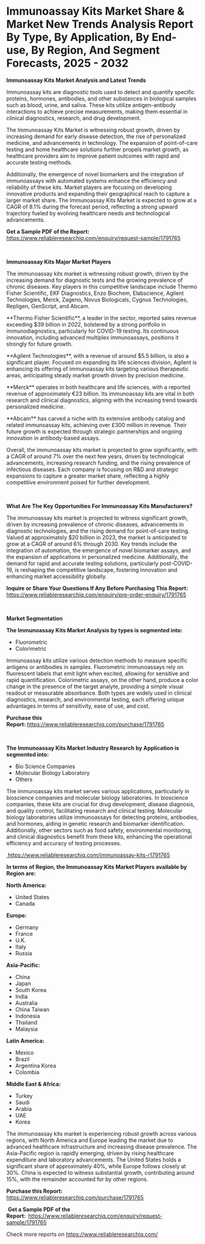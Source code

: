 <p><h1>Immunoassay Kits Market Share & Market New Trends Analysis Report By Type, By Application, By End-use, By Region, And Segment Forecasts, 2025 - 2032</h1></p><p><strong>Immunoassay Kits Market Analysis and Latest Trends</strong></p>
<p><p>Immunoassay kits are diagnostic tools used to detect and quantify specific proteins, hormones, antibodies, and other substances in biological samples such as blood, urine, and saliva. These kits utilize antigen-antibody interactions to achieve precise measurements, making them essential in clinical diagnostics, research, and drug development. </p><p>The Immunoassay Kits Market is witnessing robust growth, driven by increasing demand for early disease detection, the rise of personalized medicine, and advancements in technology. The expansion of point-of-care testing and home healthcare solutions further propels market growth, as healthcare providers aim to improve patient outcomes with rapid and accurate testing methods. </p><p>Additionally, the emergence of novel biomarkers and the integration of immunoassays with automated systems enhance the efficiency and reliability of these kits. Market players are focusing on developing innovative products and expanding their geographical reach to capture a larger market share. The Immunoassay Kits Market is expected to grow at a CAGR of 8.1% during the forecast period, reflecting a strong upward trajectory fueled by evolving healthcare needs and technological advancements.</p></p>
<p><strong>Get a Sample PDF of the Report:&nbsp;</strong> <a href="https://www.reliableresearchiq.com/enquiry/request-sample/1791765?utm_campaign=3031&utm_medium=2&utm_source=Github&utm_content=ia&utm_term=03032025&utm_id=immunoassay-kits">https://www.reliableresearchiq.com/enquiry/request-sample/1791765</a></p>
<p>&nbsp;</p>
<p><strong>Immunoassay Kits Major Market Players</strong></p>
<p><p>The immunoassay kits market is witnessing robust growth, driven by the increasing demand for diagnostic tests and the growing prevalence of chronic diseases. Key players in this competitive landscape include Thermo Fisher Scientific, EKF Diagnostics, Enzo Biochem, Elabscience, Agilent Technologies, Merck, Zageno, Novus Biologicals, Cygnus Technologies, Repligen, GenScript, and Abcam.</p><p>**Thermo Fisher Scientific**, a leader in the sector, reported sales revenue exceeding $39 billion in 2022, bolstered by a strong portfolio in immunodiagnostics, particularly for COVID-19 testing. Its continuous innovation, including advanced multiplex immunoassays, positions it strongly for future growth.</p><p>**Agilent Technologies**, with a revenue of around $5.5 billion, is also a significant player. Focused on expanding its life sciences division, Agilent is enhancing its offering of immunoassay kits targeting various therapeutic areas, anticipating steady market growth driven by precision medicine.</p><p>**Merck** operates in both healthcare and life sciences, with a reported revenue of approximately €23 billion. Its immunoassay kits are vital in both research and clinical diagnostics, aligning with the increasing trend towards personalized medicine.</p><p>**Abcam** has carved a niche with its extensive antibody catalog and related immunoassay kits, achieving over £300 million in revenue. Their future growth is expected through strategic partnerships and ongoing innovation in antibody-based assays.</p><p>Overall, the immunoassay kits market is projected to grow significantly, with a CAGR of around 7% over the next few years, driven by technological advancements, increasing research funding, and the rising prevalence of infectious diseases. Each company is focusing on R&D and strategic expansions to capture a greater market share, reflecting a highly competitive environment poised for further development.</p></p>
<p>&nbsp;</p>
<p><strong>What Are The Key Opportunities For Immunoassay Kits Manufacturers?</strong></p>
<p><p>The immunoassay kits market is projected to witness significant growth, driven by increasing prevalence of chronic diseases, advancements in diagnostic technologies, and the rising demand for point-of-care testing. Valued at approximately $20 billion in 2023, the market is anticipated to grow at a CAGR of around 6% through 2030. Key trends include the integration of automation, the emergence of novel biomarker assays, and the expansion of applications in personalized medicine. Additionally, the demand for rapid and accurate testing solutions, particularly post-COVID-19, is reshaping the competitive landscape, fostering innovation and enhancing market accessibility globally.</p></p>
<p><strong>Inquire or Share Your Questions If Any Before Purchasing This Report:</strong> <a href="https://www.reliableresearchiq.com/enquiry/pre-order-enquiry/1791765?utm_campaign=3031&utm_medium=2&utm_source=Github&utm_content=ia&utm_term=03032025&utm_id=immunoassay-kits">https://www.reliableresearchiq.com/enquiry/pre-order-enquiry/1791765</a></p>
<p>&nbsp;</p>
<p><strong>Market Segmentation</strong></p>
<p><strong>The Immunoassay Kits Market Analysis by types is segmented into:</strong></p>
<p><ul><li>Fluorometric</li><li>Colorimetric</li></ul></p>
<p><p>Immunoassay kits utilize various detection methods to measure specific antigens or antibodies in samples. Fluorometric immunoassays rely on fluorescent labels that emit light when excited, allowing for sensitive and rapid quantification. Colorimetric assays, on the other hand, produce a color change in the presence of the target analyte, providing a simple visual readout or measurable absorbance. Both types are widely used in clinical diagnostics, research, and environmental testing, each offering unique advantages in terms of sensitivity, ease of use, and cost.</p></p>
<p><strong>Purchase this Report:&nbsp;</strong><a href="https://www.reliableresearchiq.com/purchase/1791765?utm_campaign=3031&utm_medium=2&utm_source=Github&utm_content=ia&utm_term=03032025&utm_id=immunoassay-kits">https://www.reliableresearchiq.com/purchase/1791765</a></p>
<p>&nbsp;</p>
<p><strong>The Immunoassay Kits Market Industry Research by Application is segmented into:</strong></p>
<p><ul><li>Bio Science Companies</li><li>Molecular Biology Laboratory</li><li>Others</li></ul></p>
<p><p>The immunoassay kits market serves various applications, particularly in bioscience companies and molecular biology laboratories. In bioscience companies, these kits are crucial for drug development, disease diagnosis, and quality control, facilitating research and clinical testing. Molecular biology laboratories utilize immunoassays for detecting proteins, antibodies, and hormones, aiding in genetic research and biomarker identification. Additionally, other sectors such as food safety, environmental monitoring, and clinical diagnostics benefit from these kits, enhancing the operational efficiency and accuracy of testing processes.</p></p>
<p><a href="https://www.reliableresearchiq.com/immunoassay-kits-r1791765?utm_campaign=3031&utm_medium=2&utm_source=Github&utm_content=ia&utm_term=03032025&utm_id=immunoassay-kits">&nbsp;https://www.reliableresearchiq.com/immunoassay-kits-r1791765</a></p>
<p><strong>In terms of Region, the Immunoassay Kits Market Players available by Region are:</strong></p>
<p>
    <p> <strong> North America: </strong>
        <ul>
            <li>United States</li>
            <li>Canada</li>
        </ul>
        </p> 
    <p> <strong> Europe: </strong>
        <ul>
            <li>Germany</li>
            <li>France</li>
            <li>U.K.</li>
            <li>Italy</li>
            <li>Russia</li>
        </ul>
        </p> 
    <p> <strong> Asia-Pacific: </strong>
        <ul>
            <li>China</li>
            <li>Japan</li>
            <li>South Korea</li>
            <li>India</li>
            <li>Australia</li>
            <li>China Taiwan</li>
            <li>Indonesia</li>
            <li>Thailand</li>
            <li>Malaysia</li>
        </ul>
        </p> 
    <p> <strong> Latin America: </strong>
        <ul>
            <li>Mexico</li>
            <li>Brazil</li>
            <li>Argentina Korea</li>
            <li>Colombia</li>
        </ul>
        </p> 
    <p> <strong> Middle East & Africa: </strong>
        <ul>
            <li>Turkey</li>
            <li>Saudi</li>
            <li>Arabia</li>
            <li>UAE</li>
            <li>Korea</li>
        </ul>
    </p>
    </p>
<p><p>The immunoassay kits market is experiencing robust growth across various regions, with North America and Europe leading the market due to advanced healthcare infrastructure and increasing disease prevalence. The Asia-Pacific region is rapidly emerging, driven by rising healthcare expenditure and laboratory advancements. The United States holds a significant share of approximately 40%, while Europe follows closely at 30%. China is expected to witness substantial growth, contributing around 15%, with the remainder accounted for by other regions.</p></p>
<p><strong>Purchase this Report: </strong><a href="https://www.reliableresearchiq.com/purchase/1791765?utm_campaign=3031&utm_medium=2&utm_source=Github&utm_content=ia&utm_term=03032025&utm_id=immunoassay-kits">https://www.reliableresearchiq.com/purchase/1791765</a></p>
<p>&nbsp;<strong>Get a Sample PDF of the Report:&nbsp;&nbsp;</strong><a href="https://www.reliableresearchiq.com/enquiry/request-sample/1791765?utm_campaign=3031&utm_medium=2&utm_source=Github&utm_content=ia&utm_term=03032025&utm_id=immunoassay-kits">https://www.reliableresearchiq.com/enquiry/request-sample/1791765</a></p>
<p><strong></strong></p>
<p>Check more reports on <a href="https://www.reliableresearchiq.com/?utm_campaign=3031&utm_medium=2&utm_source=Github&utm_content=ia&utm_term=03032025&utm_id=immunoassay-kits">https://www.reliableresearchiq.com/</a></p>
